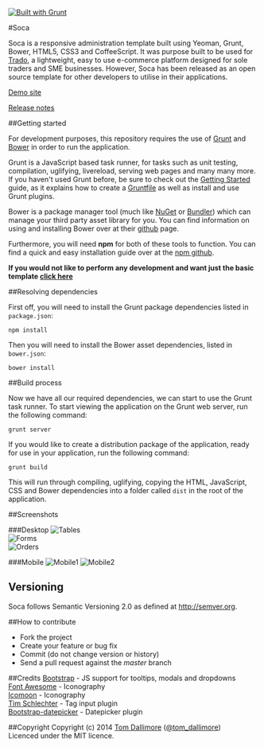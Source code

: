 [![Built with Grunt](https://cdn.gruntjs.com/builtwith.png)](http://gruntjs.com/)

#Soca

Soca is a responsive administration template built using Yeoman, Grunt, Bower, HTML5, CSS3 and CoffeeScript. It was purpose built to be used for [Trado](https://github.com/Jellyfishboy/trado), a lightweight, easy to use e-commerce platform designed for sole traders and SME businesses. However, Soca has been released as an open source template for other developers to utilise in their applications.

[Demo site](http://soca.tomdallimore.com/)

[Release notes](http://release.tomdallimore.com/)

##Getting started

For development purposes, this repository requires the use of [Grunt](http://gruntjs.com/) and [Bower](http://bower.io/) in order to run the application.

Grunt is a JavaScript based task runner, for tasks such as unit testing, compilation, uglifying, livereload, serving web pages and many many more. If you haven't used Grunt before, be sure to check out the [Getting Started](http://gruntjs.com/getting-started) guide, as it explains how to create a [Gruntfile](http://gruntjs.com/sample-gruntfile) as well as install and use Grunt plugins. 

Bower is a package manager tool (much like [NuGet](http://www.nuget.org/) or [Bundler](http://bundler.io/)) which can manage your third party asset library for you. You can find information on using and installing Bower over at their [github](https://github.com/bower/bower) page.

Furthermore, you will need **npm** for both of these tools to function. You can find a quick and easy installation guide over at the [npm github](https://github.com/npm/npm).

**If you would not like to perform any development and want just the basic template [click here](http://tomdallimore.com/wp-content/uploads/soca.zip)**

##Resolving dependencies

First off, you will need to install the Grunt package dependencies listed in `package.json`:

    npm install

Then you will need to install the Bower asset dependencies, listed in `bower.json`:

    bower install

##Build process

Now we have all our required dependencies, we can start to use the Grunt task runner. To start viewing the application on the Grunt web server, run the following command:

    grunt server

If you would like to create a distribution package of the application, ready for use in your application, run the following command:

    grunt build

This will run through compiling, uglifying, copying the HTML, JavaScript, CSS and Bower dependencies into a folder called `dist` in the root of the application.

##Screenshots

###Desktop
![Tables](http://tomdallimore.com/wp-content/uploads/2014/04/soca_1.png "Tables")  
![Forms](http://tomdallimore.com/wp-content/uploads/2014/04/soca_2.png "Forms")  
![Orders](http://tomdallimore.com/wp-content/uploads/2014/04/soca_3.png "Orders")  

###Mobile
![Mobile1](http://tomdallimore.com/wp-content/uploads/2014/04/soca_4.png "Mobile1")
![Mobile2](http://tomdallimore.com/wp-content/uploads/2014/04/soca_5.png "Mobile2")

## Versioning

Soca follows Semantic Versioning 2.0 as defined at
<http://semver.org>.

##How to contribute

* Fork the project
* Create your feature or bug fix
* Commit (do not change version or history)
* Send a pull request against the *master* branch

##Credits
[Bootstrap](http://getbootstrap.com/) - JS support for tooltips, modals and dropdowns   
[Font Awesome](http://fortawesome.github.com/Font-Awesome/) - Iconography   
[Icomoon](http://icomoon.io/) - Iconography     
[Tim Schlechter](https://github.com/TimSchlechter/bootstrap-tagsinput) - Tag input plugin   
[Bootstrap-datepicker](http://www.eyecon.ro/bootstrap-datepicker/) - Datepicker plugin

##Copyright
Copyright (c) 2014 [Tom Dallimore](http://www.tomdallimore.com) ([@tom_dallimore](http://twitter.com/tom_dallimore))  
Licenced under the MIT licence.



